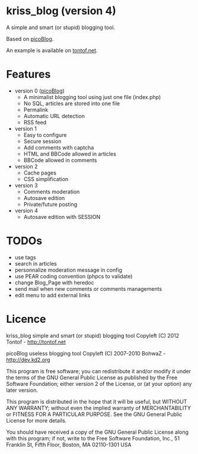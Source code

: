 kriss_blog (version 4)
======================

A simple and smart (or stupid) blogging tool.

Based on [picoBlog](http://dev.kd2.org/picoblog).

An example is available on [tontof.net](http://tontof.net).

Features
========
* version 0 ([picoBlog](http://dev.kd2.org/picoblog))
  * A minimalist blogging tool using just one file (index.php)
  * No SQL, articles are stored into one file
  * Permalink
  * Automatic URL detection
  * RSS feed
* version 1
  * Easy to configure
  * Secure session
  * Add comments with captcha
  * HTML and BBCode allowed in articles
  * BBCode allowed in comments
* version 2
  * Cache pages
  * CSS simplification
* version 3
  * Comments moderation
  * Autosave edition
  * Private/future posting
* version 4
  * Autosave edition with SESSION

TODOs
=====
* use tags
* search in articles
* personnalize moderation message in config
* use PEAR coding convention (phpcs to validate)
* change Blog_Page with heredoc
* send mail when new comments or comments managements
* edit menu to add external links

Licence
=======
kriss_blog simple and smart (or stupid) blogging tool
Copyleft (C) 2012 Tontof - http://tontof.net

picoBlog useless blogging tool
Copyleft (C) 2007-2010 BohwaZ - http://dev.kd2.org

This program is free software; you can redistribute it and/or modify
it under the terms of the GNU General Public License as published by
the Free Software Foundation; either version 2 of the License, or
(at your option) any later version.

This program is distributed in the hope that it will be useful,
but WITHOUT ANY WARRANTY; without even the implied warranty of
MERCHANTABILITY or FITNESS FOR A PARTICULAR PURPOSE.  See the
GNU General Public License for more details.

You should have received a copy of the GNU General Public License
along with this program; if not, write to the Free Software
Foundation, Inc., 51 Franklin St, Fifth Floor, Boston, MA  02110-1301  USA

